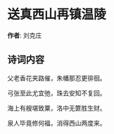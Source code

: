 # 送真西山再镇温陵

**作者**: 刘克庄

## 诗词内容

父老香花夹路催，朱幡那忍更徘徊。

弓张至此尤宜弛，珠去安知不复回。

海上有艘堪致粟，洛中无篚胜生财。

泉人毕竟修何福，消得西山两度来。

